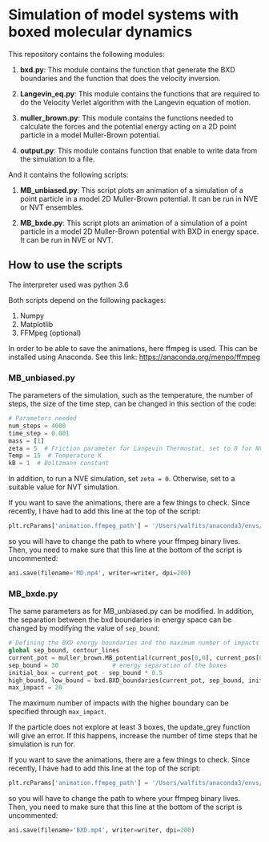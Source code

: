 # Simulation of model systems with boxed molecular dynamics

This repository contains the following modules:

1. __bxd.py__:
This module contains the function that generate the BXD boundaries and the function that does the velocity inversion.

2. __Langevin_eq.py__:
This module contains the functions that are required to do the Velocity Verlet algorithm with the Langevin equation of motion.

3. __muller_brown.py__:
This module contains the functions needed to calculate the forces and the potential energy acting on a 2D point particle in a model Muller-Brown potential.

4. __output.py__:
This module contains function that enable to write data from the simulation to a file.

And it contains the following scripts:

1. __MB_unbiased.py__:
This script plots an animation of a simulation of a point particle in a model 2D Muller-Brown potential. It can be run in NVE or NVT ensembles.

2. __MB_bxde.py__:
This script plots an animation of a simulation of a point particle in a model 2D Muller-Brown potential with BXD in energy space. It can be run in NVE or NVT.

## How to use the scripts

The interpreter used was python 3.6

Both scripts depend on the following packages:
1. Numpy
2. Matplotlib
3. FFMpeg (optional)

In order to be able to save the animations, here ffmpeg is used. This can be installed using Anaconda. See this link: https://anaconda.org/menpo/ffmpeg

### MB_unbiased.py

The parameters of the simulation, such as the temperature, the number of steps, the size of the time step, can be changed in this section of the code:

```python
# Parameters needed
num_steps = 4000
time_step = 0.001
mass = [1]
zeta = 5  # Friction parameter for Langevin Thermostat, set to 0 for NVE simulation
Temp = 15  # Temperature K
kB = 1  # Boltzmann constant
```

In addition, to run a NVE simulation, set `zeta = 0`. Otherwise, set to a suitable value for NVT simulation.

If you want to save the animations, there are a few things to check. Since recently, I have had to add this line at the top of the script:

```python
plt.rcParams['animation.ffmpeg_path'] = '/Users/walfits/anaconda3/envs/deffi/bin/ffmpeg'
```

so you will have to change the path to where your ffmpeg binary lives. Then, you need to make sure that this line at the bottom of the script is uncommented:

```python
ani.save(filename='MD.mp4', writer=writer, dpi=200)
```

### MB_bxde.py

The same parameters as for MB_unbiased.py can be modified. In addition, the separation between the bxd boundaries in energy space can be changed by modifying the value of `sep_bound`:

```python
# Defining the BXD energy boundaries and the maximum number of impacts with a boundary
global sep_bound, contour_lines
current_pot = muller_brown.MB_potential(current_pos[0,0], current_pos[0,1])
sep_bound = 30               # energy separation of the boxes
initial_box = current_pot - sep_bound * 0.5
high_bound, low_bound = bxd.BXD_boundaries(current_pot, sep_bound, initial_box)
max_impact = 20
```

The maximum number of impacts with the higher boundary can be specified through `max_impact`.

If the particle does not explore at least 3 boxes, the update_grey function will give an error. If this happens, increase the number of time steps that he simulation is run for.

If you want to save the animations, there are a few things to check. Since recently, I have had to add this line at the top of the script:

```python
plt.rcParams['animation.ffmpeg_path'] = '/Users/walfits/anaconda3/envs/deffi/bin/ffmpeg'
```

so you will have to change the path to where your ffmpeg binary lives. Then, you need to make sure that this line at the bottom of the script is uncommented:

```python
ani.save(filename='BXD.mp4', writer=writer, dpi=200)
```
